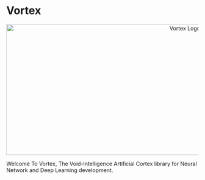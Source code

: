 # Vortex

<p align="center">
  <img src="https://github.com/void-intelligence/Vortex/blob/master/resources/Vortex.png" alt="Vortex Logo" width="920" height="343">
</p>

Welcome To Vortex, The Void-Intelligence Artificial Cortex library for Neural Network and Deep Learning development. 
